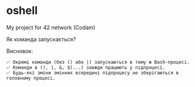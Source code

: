 # oshell
My project for 42 network (Codam)

Як команда запускається?

 Висновок:

    ✅ Окремі команди (без () або |) запускаються в тому ж Bash-процесі.
    ✅ Команди в (), |, &, $(...) завжди працюють у підпроцесі.
    ✅ Будь-які зміни змінних всередині підпроцесу не зберігаються в головному процесі.
